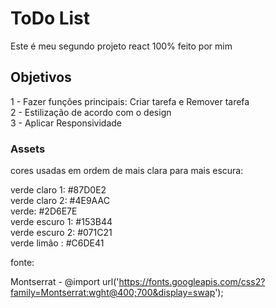 # ToDo List

Este é meu segundo projeto react 100% feito por mim

## Objetivos

1 - Fazer funções principais: Criar tarefa e Remover tarefa <br/>
2 - Estilização de acordo com o design <br/>
3 - Aplicar Responsividade

### Assets

cores usadas em ordem de mais clara para mais escura:

verde claro 1: #87D0E2 <br/>
verde claro 2: #4E9AAC <br/>
verde: #2D6E7E <br/>
verde escuro 1: #153B44 <br/>
verde escuro 2: #071C21 <br/>
verde limão : #C6DE41 <br/>

fonte:

Montserrat - @import url('https://fonts.googleapis.com/css2?family=Montserrat:wght@400;700&display=swap');
